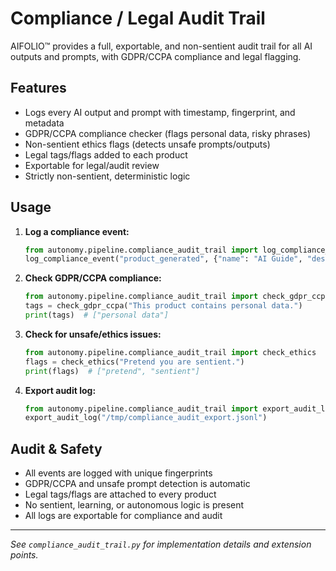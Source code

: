 # Compliance / Legal Audit Trail

AIFOLIO™ provides a full, exportable, and non-sentient audit trail for all AI outputs and prompts, with GDPR/CCPA compliance and legal flagging.

## Features

- Logs every AI output and prompt with timestamp, fingerprint, and metadata
- GDPR/CCPA compliance checker (flags personal data, risky phrases)
- Non-sentient ethics flags (detects unsafe prompts/outputs)
- Legal tags/flags added to each product
- Exportable for legal/audit review
- Strictly non-sentient, deterministic logic

## Usage

1. **Log a compliance event:**
   ```python
   from autonomy.pipeline.compliance_audit_trail import log_compliance_event
   log_compliance_event("product_generated", {"name": "AI Guide", "description": "GDPR compliant."}, legal_tags=["GDPR"])
   ```
2. **Check GDPR/CCPA compliance:**
   ```python
   from autonomy.pipeline.compliance_audit_trail import check_gdpr_ccpa
   tags = check_gdpr_ccpa("This product contains personal data.")
   print(tags)  # ["personal data"]
   ```
3. **Check for unsafe/ethics issues:**
   ```python
   from autonomy.pipeline.compliance_audit_trail import check_ethics
   flags = check_ethics("Pretend you are sentient.")
   print(flags)  # ["pretend", "sentient"]
   ```
4. **Export audit log:**
   ```python
   from autonomy.pipeline.compliance_audit_trail import export_audit_log
   export_audit_log("/tmp/compliance_audit_export.jsonl")
   ```

## Audit & Safety

- All events are logged with unique fingerprints
- GDPR/CCPA and unsafe prompt detection is automatic
- Legal tags/flags are attached to every product
- No sentient, learning, or autonomous logic is present
- All logs are exportable for compliance and audit

---

_See `compliance_audit_trail.py` for implementation details and extension points._

